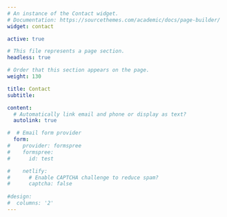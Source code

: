 ```yaml
---
# An instance of the Contact widget.
# Documentation: https://sourcethemes.com/academic/docs/page-builder/
widget: contact

active: true 

# This file represents a page section.
headless: true

# Order that this section appears on the page.
weight: 130

title: Contact
subtitle:

content:
  # Automatically link email and phone or display as text?
  autolink: true

#  # Email form provider
  form: 
#    provider: formspree
#    formspree:
#      id: test

#    netlify:
#      # Enable CAPTCHA challenge to reduce spam?
#      captcha: false
  
#design:
#  columns: '2'
---
```

